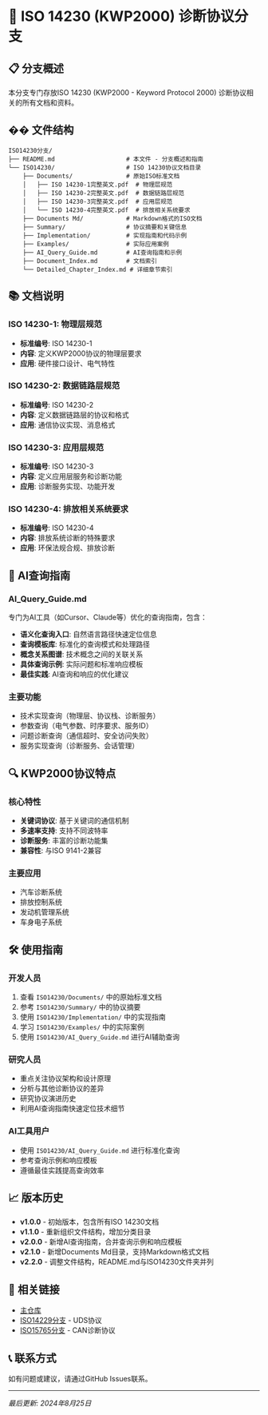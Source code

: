 # 🔧 ISO 14230 (KWP2000) 诊断协议分支

## 📋 分支概述
本分支专门存放ISO 14230 (KWP2000 - Keyword Protocol 2000) 诊断协议相关的所有文档和资料。

## ��️ 文件结构
```
ISO14230分支/
├── README.md                    # 本文件 - 分支概述和指南
└── ISO14230/                    # ISO 14230协议文档目录
    ├── Documents/               # 原始ISO标准文档
    │   ├── ISO 14230-1完整英文.pdf  # 物理层规范
    │   ├── ISO 14230-2完整英文.pdf  # 数据链路层规范
    │   ├── ISO 14230-3完整英文.pdf  # 应用层规范
    │   └── ISO 14230-4完整英文.pdf  # 排放相关系统要求
    ├── Documents Md/            # Markdown格式的ISO文档
    ├── Summary/                 # 协议摘要和关键信息
    ├── Implementation/          # 实现指南和代码示例
    ├── Examples/                # 实际应用案例
    ├── AI_Query_Guide.md        # AI查询指南和示例
    ├── Document_Index.md        # 文档索引
    └── Detailed_Chapter_Index.md # 详细章节索引
```

## 📚 文档说明

### ISO 14230-1: 物理层规范
- **标准编号**: ISO 14230-1
- **内容**: 定义KWP2000协议的物理层要求
- **应用**: 硬件接口设计、电气特性

### ISO 14230-2: 数据链路层规范
- **标准编号**: ISO 14230-2
- **内容**: 定义数据链路层的协议和格式
- **应用**: 通信协议实现、消息格式

### ISO 14230-3: 应用层规范
- **标准编号**: ISO 14230-3
- **内容**: 定义应用层服务和诊断功能
- **应用**: 诊断服务实现、功能开发

### ISO 14230-4: 排放相关系统要求
- **标准编号**: ISO 14230-4
- **内容**: 排放系统诊断的特殊要求
- **应用**: 环保法规合规、排放诊断

## 🤖 AI查询指南

### AI_Query_Guide.md
专门为AI工具（如Cursor、Claude等）优化的查询指南，包含：

- **语义化查询入口**: 自然语言路径快速定位信息
- **查询模板库**: 标准化的查询模式和处理路径
- **概念关系图谱**: 技术概念之间的关联关系
- **具体查询示例**: 实际问题和标准响应模板
- **最佳实践**: AI查询和响应的优化建议

### 主要功能
- 技术实现查询（物理层、协议栈、诊断服务）
- 参数查询（电气参数、时序要求、服务ID）
- 问题诊断查询（通信超时、安全访问失败）
- 服务实现查询（诊断服务、会话管理）

## 🔍 KWP2000协议特点

### 核心特性
- **关键词协议**: 基于关键词的通信机制
- **多速率支持**: 支持不同波特率
- **诊断服务**: 丰富的诊断功能集
- **兼容性**: 与ISO 9141-2兼容

### 主要应用
- 汽车诊断系统
- 排放控制系统
- 发动机管理系统
- 车身电子系统

## 🛠️ 使用指南

### 开发人员
1. 查看 `ISO14230/Documents/` 中的原始标准文档
2. 参考 `ISO14230/Summary/` 中的协议摘要
3. 使用 `ISO14230/Implementation/` 中的实现指南
4. 学习 `ISO14230/Examples/` 中的实际案例
5. 使用 `ISO14230/AI_Query_Guide.md` 进行AI辅助查询

### 研究人员
- 重点关注协议架构和设计原理
- 分析与其他诊断协议的差异
- 研究协议演进历史
- 利用AI查询指南快速定位技术细节

### AI工具用户
- 使用 `ISO14230/AI_Query_Guide.md` 进行标准化查询
- 参考查询示例和响应模板
- 遵循最佳实践提高查询效率

## 📈 版本历史
- **v1.0.0** - 初始版本，包含所有ISO 14230文档
- **v1.1.0** - 重新组织文件结构，增加分类目录
- **v2.0.0** - 新增AI查询指南，合并查询示例和响应模板
- **v2.1.0** - 新增Documents Md目录，支持Markdown格式文档
- **v2.2.0** - 调整文件结构，README.md与ISO14230文件夹并列

## 🔗 相关链接
- [主仓库](https://github.com/duanhaoyu88/ISO)
- [ISO14229分支](https://github.com/duanhaoyu88/ISO/tree/ISO14229) - UDS协议
- [ISO15765分支](https://github.com/duanhaoyu88/ISO/tree/ISO15765) - CAN诊断协议

## 📞 联系方式
如有问题或建议，请通过GitHub Issues联系。

---
*最后更新: 2024年8月25日*
